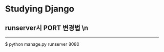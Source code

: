 Studying Django
===============


## runserver시 PORT 변경법 \n
-----------------------------------------
$ python manage.py runserver 8080

